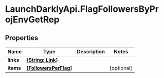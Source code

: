 # LaunchDarklyApi.FlagFollowersByProjEnvGetRep

## Properties

Name | Type | Description | Notes
------------ | ------------- | ------------- | -------------
**links** | [**{String: Link}**](Link.md) |  | 
**items** | [**[FollowersPerFlag]**](FollowersPerFlag.md) |  | [optional] 



